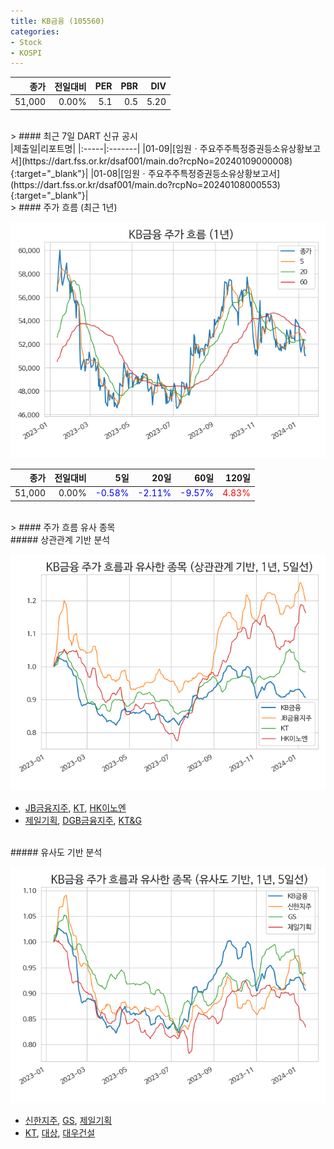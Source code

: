 ```yaml
---
title: KB금융 (105560)
categories:
- Stock
- KOSPI
---
```


|종가|전일대비|PER|PBR|DIV|
|---:|-------:|--:|--:|--:|
|51,000|0.00%|5.1|0.5|5.20|

<!-- more -->

<br>
> #### 최근 7일 DART 신규 공시
<br>
|제출일|리포트명|
|:-----|:-------|
|01-09|[임원ㆍ주요주주특정증권등소유상황보고서](https://dart.fss.or.kr/dsaf001/main.do?rcpNo=20240109000008){:target="_blank"}|
|01-08|[임원ㆍ주요주주특정증권등소유상황보고서](https://dart.fss.or.kr/dsaf001/main.do?rcpNo=20240108000553){:target="_blank"}|

<br>
> #### 주가 흐름 (최근 1년)

![105560](/assets/images/stock/105560.png)

|종가|전일대비|5일|20일|60일|120일|
|---:|-------:|--:|---:|---:|----:|
|51,000|0.00%|<span style="color: blue">-0.58%</span>|<span style="color: blue">-2.11%</span>|<span style="color: blue">-9.57%</span>|<span style="color: red">4.83%</span>|

<br>
> #### 주가 흐름 유사 종목

<br>
##### 상관관계 기반 분석

![105560](/assets/images/stock/105560_corr.png)
- [JB금융지주](/175330/), [KT](/030200/), [HK이노엔](/195940/)
- [제일기획](/030000/), [DGB금융지주](/139130/), [KT&G](/033780/)

<br>
##### 유사도 기반 분석

![105560](/assets/images/stock/105560_sim.png)
- [신한지주](/055550/), [GS](/078930/), [제일기획](/030000/)
- [KT](/030200/), [대상](/001680/), [대우건설](/047040/)